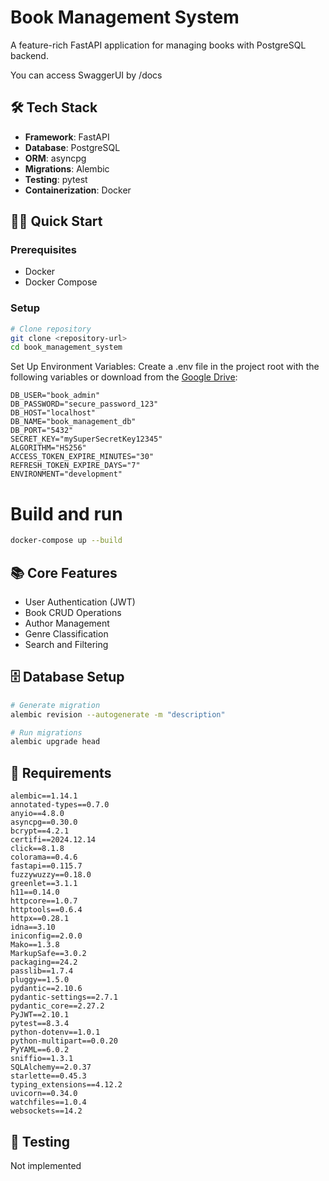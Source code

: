 # Book Management System

A feature-rich FastAPI application for managing books with PostgreSQL backend.

You can access SwaggerUI by /docs

## 🛠 Tech Stack

- **Framework**: FastAPI
- **Database**: PostgreSQL
- **ORM**: asyncpg
- **Migrations**: Alembic
- **Testing**: pytest
- **Containerization**: Docker

## 🏃‍♂️ Quick Start

### Prerequisites
- Docker
- Docker Compose

### Setup

```bash
# Clone repository
git clone <repository-url>
cd book_management_system
```

Set Up Environment Variables: Create a .env file in the project root with the following variables or download from the [Google Drive](https://drive.google.com/file/d/1N2lnlc7llw-mJJvg7-nk0DUq_i-ghaWD/view?usp=sharing):

```
DB_USER="book_admin"
DB_PASSWORD="secure_password_123"
DB_HOST="localhost"
DB_NAME="book_management_db"
DB_PORT="5432"
SECRET_KEY="mySuperSecretKey12345"
ALGORITHM="HS256"
ACCESS_TOKEN_EXPIRE_MINUTES="30"
REFRESH_TOKEN_EXPIRE_DAYS="7"
ENVIRONMENT="development"
```

# Build and run
```bash
docker-compose up --build
```

## 📚 Core Features

- User Authentication (JWT)
- Book CRUD Operations
- Author Management
- Genre Classification
- Search and Filtering

## 🗄 Database Setup

```bash
# Generate migration
alembic revision --autogenerate -m "description"

# Run migrations
alembic upgrade head
```

## 📝 Requirements

```
alembic==1.14.1
annotated-types==0.7.0
anyio==4.8.0
asyncpg==0.30.0
bcrypt==4.2.1
certifi==2024.12.14
click==8.1.8
colorama==0.4.6
fastapi==0.115.7
fuzzywuzzy==0.18.0
greenlet==3.1.1
h11==0.14.0
httpcore==1.0.7
httptools==0.6.4
httpx==0.28.1
idna==3.10
iniconfig==2.0.0
Mako==1.3.8
MarkupSafe==3.0.2
packaging==24.2
passlib==1.7.4
pluggy==1.5.0
pydantic==2.10.6
pydantic-settings==2.7.1
pydantic_core==2.27.2
PyJWT==2.10.1
pytest==8.3.4
python-dotenv==1.0.1
python-multipart==0.0.20
PyYAML==6.0.2
sniffio==1.3.1
SQLAlchemy==2.0.37
starlette==0.45.3
typing_extensions==4.12.2
uvicorn==0.34.0
watchfiles==1.0.4
websockets==14.2
```

## 🧪 Testing

Not implemented

